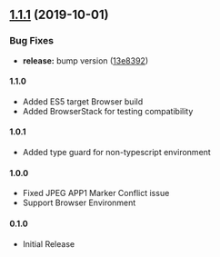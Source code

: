 ## [1.1.1](https://github.com/mooyoul/get-orientation/compare/v1.1.0...v1.1.1) (2019-10-01)


### Bug Fixes

* **release:** bump version ([13e8392](https://github.com/mooyoul/get-orientation/commit/13e8392))

#### 1.1.0

- Added ES5 target Browser build
- Added BrowserStack for testing compatibility


#### 1.0.1

- Added type guard for non-typescript environment


#### 1.0.0

- Fixed JPEG APP1 Marker Conflict issue
- Support Browser Environment


#### 0.1.0

- Initial Release
